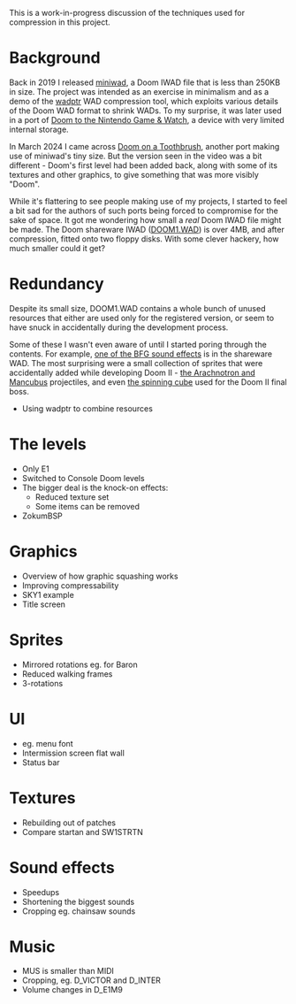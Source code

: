 This is a work-in-progress discussion of the techniques used for compression
in this project.

# Background

Back in 2019 I released [miniwad](https://github.com/fragglet/miniwad), a
Doom IWAD file that is less than 250KB in size. The project was
intended as an exercise in minimalism and as a demo of the
[wadptr](https://github.com/fragglet/wadptr) WAD compression tool, which
exploits various details of the Doom WAD format to shrink WADs. To my
surprise, it was later used in a port of [Doom to the Nintendo
Game & Watch](https://www.youtube.com/watch?v=sNg_S9UM5ps), a device with
very limited internal storage.

In March 2024 I came across [Doom on a
Toothbrush](https://www.youtube.com/watch?v=cO-Are8053g), another port making
use of miniwad's tiny size. But the version seen in the video was a bit
different - Doom's first level had been added back, along with some of its
textures and other graphics, to give something that was more visibly "Doom".

While it's flattering to see people making use of my projects, I started to
feel a bit sad for the authors of such ports being forced to compromise for
the sake of space. It got me wondering how small a *real* Doom IWAD file
might be made. The Doom shareware IWAD ([DOOM1.WAD](https://doomwiki.org/wiki/DOOM1.WAD))
is over 4MB, and after compression, fitted onto two floppy disks. With some
clever hackery, how much smaller could it get?

# Redundancy

Despite its small size, DOOM1.WAD contains a whole bunch of unused resources
that either are used only for the registered version, or seem to have snuck
in accidentally during the development process.

Some of these I wasn't even aware of until I started poring through the
contents. For example, [one of the BFG sound effects](https://github.com/fragglet/squashware/commit/0aaa2c22f9d20944fbb3ae0aba503ef1a3226848)
is in the shareware WAD. The most surprising were a small collection of sprites
that were accidentally added while developing Doom II -
[the Arachnotron and Mancubus](https://github.com/fragglet/squashware/commit/1d5fc52bd87a5450f56385c6a4f129fea55a4a1b)
projectiles, and even [the spinning cube](https://github.com/fragglet/squashware/commit/2f009b6b81b9435175b71de7deec3e6e1f9ef1ea)
used for the Doom II final boss.

- Using wadptr to combine resources

# The levels

- Only E1
- Switched to Console Doom levels
- The bigger deal is the knock-on effects:
  - Reduced texture set
  - Some items can be removed
- ZokumBSP

# Graphics

- Overview of how graphic squashing works
- Improving compressability
- SKY1 example
- Title screen

# Sprites

- Mirrored rotations eg. for Baron
- Reduced walking frames
- 3-rotations

# UI

- eg. menu font
- Intermission screen flat wall
- Status bar

# Textures

- Rebuilding out of patches
- Compare startan and SW1STRTN

# Sound effects

- Speedups
- Shortening the biggest sounds
- Cropping eg. chainsaw sounds

# Music

- MUS is smaller than MIDI
- Cropping, eg. D\_VICTOR and D\_INTER
- Volume changes in D\_E1M9

